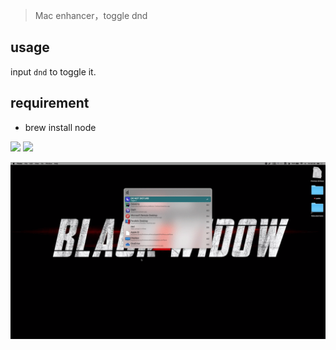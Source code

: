 > Mac enhancer，toggle dnd

## usage

input `dnd` to toggle it.


## requirement

- brew install node



[![](https://img.shields.io/badge/version-v1.2-green?style=for-the-badge)]()
[![](https://img.shields.io/badge/download-click-blue?style=for-the-badge)](https://github.com/alanhe421/alfred-workflows/raw/master/do-not-disturb/DO%20NOT%20DISTURB.alfredworkflow)




<!-- more -->

![](screenshots/screenshot.gif)
